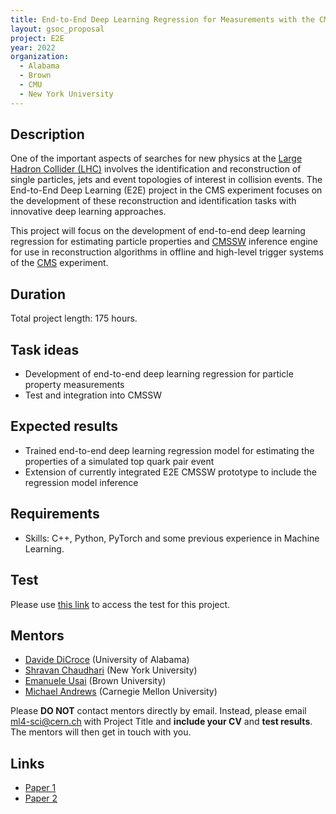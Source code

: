 ```yaml
---
title: End-to-End Deep Learning Regression for Measurements with the CMS Experiment
layout: gsoc_proposal
project: E2E
year: 2022
organization:
  - Alabama
  - Brown
  - CMU
  - New York University
---
```


## Description

One of the important aspects of searches for new physics at the [Large Hadron Collider (LHC)](https://home.cern/science/accelerators/large-hadron-collider) involves the identification and reconstruction of single particles, jets and event topologies of interest in collision events. The End-to-End Deep Learning (E2E) project in the CMS experiment focuses on the development  of these reconstruction and identification tasks with innovative deep learning approaches.   

This project will focus on the development of end-to-end deep learning regression for estimating particle properties and [CMSSW](https://github.com/cms-sw/cmssw) inference engine for use in reconstruction algorithms in offline and high-level trigger systems of the [CMS](https://home.cern/science/experiments/cms) experiment.


## Duration

Total project length: 175 hours.

## Task ideas
 * Development of end-to-end deep learning regression for particle property measurements
 * Test and integration into CMSSW

## Expected results
 * Trained end-to-end deep learning regression model for estimating the properties of a simulated top quark pair event 
 * Extension of currently integrated E2E CMSSW prototype to include the regression model inference

## Requirements
 * Skills: C++, Python, PyTorch and some previous experience in Machine Learning.

## Test 
Please use [this link](https://drive.google.com/file/d/1QVf5_eOBPZCHPiUY3BfqmWAz_S1CwgJf/view?usp=sharing) to access the test for this project.

## Mentors

  * [Davide DiCroce](mailto:ml4-sci@cern.ch) (University of Alabama)
  * [Shravan Chaudhari](mailto:ml4-sci@cern.ch) (New York University)
  * [Emanuele Usai](mailto:ml4-sci@cern.ch) (Brown University)
  * [Michael Andrews](mailto:ml4-sci@cern.ch) (Carnegie Mellon University)


Please **DO NOT** contact mentors directly by email. Instead, please email [ml4-sci@cern.ch](mailto:ml4-sci@cern.ch) with Project Title and **include your CV** and **test results**. The mentors will then get in touch with you.



## Links
  * [Paper 1](https://arxiv.org/abs/1807.11916)
  * [Paper 2](https://arxiv.org/abs/1902.08276)
